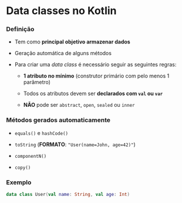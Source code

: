 # Data classes no Kotlin

### Definição

* Tem como **principal objetivo armazenar dados**

* Geração automática de alguns métodos

* Para criar uma *data class* é necessário seguir as seguintes regras:

  * **1 atributo no mínimo** (construtor primário com pelo menos 1 parâmetro)

  * Todos os atributos devem ser **declarados com `val` ou `var`**

  * **NÃO** pode ser `abstract`, `open`, `sealed` ou `inner`

### Métodos gerados automaticamente

* `equals()` e `hashCode()`

* `toString` (**FORMATO**: `"User(name=John, age=42)"`)

* `componentN()`

* `copy()`

### Exemplo

```kotlin
data class User(val name: String, val age: Int)
```